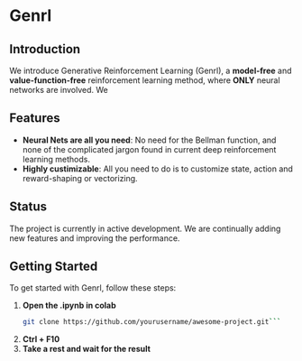 # Genrl
## Introduction
We introduce Generative Reinforcement Learning (Genrl), a **model-free** and **value-function-free** reinforcement learning method, where **ONLY** neural networks are involved.
We 

## Features
- **Neural Nets are all you need**: No need for the Bellman function, and none of the complicated jargon found in current deep reinforcement learning methods.
- **Highly custimizable**: All you need to do is to customize state, action and reward-shaping or vectorizing.

## Status
The project is currently in active development. We are continually adding new features and improving the performance.

## Getting Started
To get started with Genrl, follow these steps:

1. **Open the .ipynb in colab**
   ```bash
   git clone https://github.com/yourusername/awesome-project.git```
2. **Ctrl + F10**
3. **Take a rest and wait for the result**
